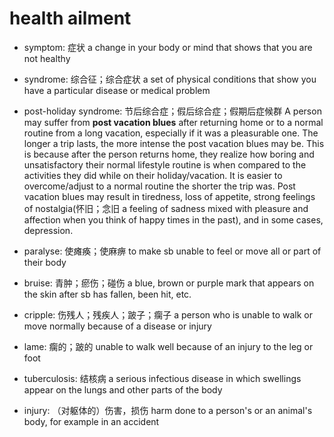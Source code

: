 # health ailment

- symptom: 症状 a change in your body or mind that shows that you are not healthy

- syndrome: 综合征；综合症状 a set of physical conditions that show you have a particular disease or medical problem
- post-holiday syndrome: 节后综合症；假后综合症；假期后症候群 A person may suffer from **post vacation blues** after returning home or to a normal routine from a long vacation, especially if it was a pleasurable one. The longer a trip lasts, the more intense the post vacation blues may be. This is because after the person returns home, they realize how boring and unsatisfactory their normal lifestyle routine is when compared to the activities they did while on their holiday/vacation. It is easier to overcome/adjust to a normal routine the shorter the trip was. Post vacation blues may result in tiredness, loss of appetite, strong feelings of nostalgia(怀旧；念旧 a feeling of sadness mixed with pleasure and affection when you think of happy times in the past), and in some cases, depression.

- paralyse: 使瘫痪；使麻痹 to make sb unable to feel or move all or part of their body
- bruise: 青肿；瘀伤；碰伤 a blue, brown or purple mark that appears on the skin after sb has fallen, been hit, etc.
- cripple: 伤残人；残疾人；跛子；瘸子 a person who is unable to walk or move normally because of a disease or injury
- lame: 瘸的；跛的 unable to walk well because of an injury to the leg or foot

- tuberculosis: 结核病 a serious infectious disease in which swellings appear on the lungs and other parts of the body

- injury: （对躯体的）伤害，损伤 harm done to a person's or an animal's body, for example in an accident

